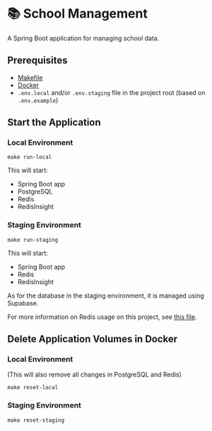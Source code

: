 # 📚 School Management

A Spring Boot application for managing school data.

## Prerequisites

- [Makefile](https://www.gnu.org/software/make/)
- [Docker](https://www.docker.com/products/docker-desktop)
- `.env.local` and/or `.env.staging` file in the project root (based on `.env.example`)

## Start the Application

### Local Environment

```
make run-local
```

This will start:

- Spring Boot app
- PostgreSQL
- Redis
- RedisInsight

### Staging Environment

```
make run-staging
```

This will start:

- Spring Boot app
- Redis
- RedisInsight

As for the database in the staging environment, it is managed using Supabase.

For more information on Redis usage on this project, see [this file](src/main/java/com/telu/schoolmanagement/common/redis/redis.md).

## Delete Application Volumes in Docker

### Local Environment

(This will also remove all changes in PostgreSQL and Redis)

```
make reset-local
```

### Staging Environment

```
make reset-staging
```
